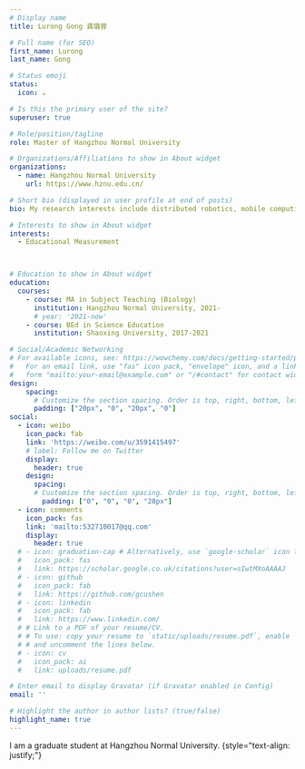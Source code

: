 ```yaml
---
# Display name
title: Lurong Gong 龚璐蓉

# Full name (for SEO)
first_name: Lurong
last_name: Gong

# Status emoji
status:
  icon: ☕️

# Is this the primary user of the site?
superuser: true

# Role/position/tagline
role: Master of Hangzhou Normal University

# Organizations/Affiliations to show in About widget
organizations:
  - name: Hangzhou Normal University
    url: https://www.hznu.edu.cn/

# Short bio (displayed in user profile at end of posts)
bio: My research interests include distributed robotics, mobile computing and programmable matter.

# Interests to show in About widget
interests:
  - Educational Measurement



# Education to show in About widget
education:
  courses:
    - course: MA in Subject Teaching (Biology)
      institution: Hangzhou Normal University, 2021-
      # year: '2021-now'
    - course: BEd in Science Education
      institution: Shaoxing University, 2017-2021

# Social/Academic Networking
# For available icons, see: https://wowchemy.com/docs/getting-started/page-builder/#icons
#   For an email link, use "fas" icon pack, "envelope" icon, and a link in the
#   form "mailto:your-email@example.com" or "/#contact" for contact widget.
design:
    spacing:
      # Customize the section spacing. Order is top, right, bottom, left.
      padding: ["20px", "0", "20px", "0"]
social:
  - icon: weibo
    icon_pack: fab
    link: 'https://weibo.com/u/3591415497'
    # label: Follow me on Twitter
    display:
      header: true
    design:
      spacing:
      # Customize the section spacing. Order is top, right, bottom, left.
        padding: ["0", "0", "0", "20px"]
  - icon: comments
    icon_pack: fas
    link: 'mailto:532710017@qq.com'
    display:
      header: true
  # - icon: graduation-cap # Alternatively, use `google-scholar` icon from `ai` icon pack
  #   icon_pack: fas
  #   link: https://scholar.google.co.uk/citations?user=sIwtMXoAAAAJ
  # - icon: github
  #   icon_pack: fab
  #   link: https://github.com/gcushen
  # - icon: linkedin
  #   icon_pack: fab
  #   link: https://www.linkedin.com/
  # # Link to a PDF of your resume/CV.
  # # To use: copy your resume to `static/uploads/resume.pdf`, enable `ai` icons in `params.yaml`,
  # # and uncomment the lines below.
  # - icon: cv
  #   icon_pack: ai
  #   link: uploads/resume.pdf

# Enter email to display Gravatar (if Gravatar enabled in Config)
email: ''

# Highlight the author in author lists? (true/false)
highlight_name: true
---
```


I am a graduate student at Hangzhou Normal University.
{style="text-align: justify;"}
